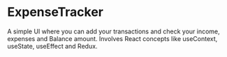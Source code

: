 # ExpenseTracker
A simple UI where you can add your transactions and check your income, expenses and Balance amount.
Involves React concepts like useContext, useState, useEffect and Redux.
